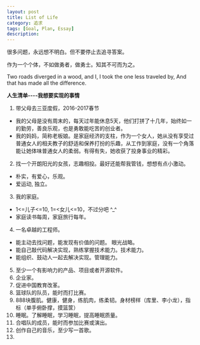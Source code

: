 ```yaml
---
layout: post
title: List of Life
category: 追求
tags: [Goal, Plan, Essay]
description:
---
```


很多问题，永远想不明白。但不要停止去追寻答案。

作为一个个体，不如做勇者，做勇士。知其不可而为之。

Two roads diverged in a wood, and I, I took the one less traveled by, And that has made all the difference.

**人生清单----我想要实现的事情**

1. 带父母去三亚度假，2016-2017春节
  * 我的父母是没有周末的，每天过年能休息5天，他们打拼了十几年，始终如一的勤劳，善良乐观，也是勇敢能吃苦的创业者。
  * 我的妈妈，简称老板娘。是家庭经济的支柱，作为一个女人，她从没有享受过普通女人的相夫教子的舒适和保养打扮的乐趣，从工作到家庭，没有一个角落能让她体味普通女人的柔弱。有得有失，她收获了投身事业的精彩。

2. 找一个开朗阳光的女孩，志趣相投。最好还能帮我管钱，想想有点小激动。
  * 朴实，有爱心，乐观。
  * 爱运动, 独立。
3. 我的家庭。
  * 1<=儿子<=10, 1=<女儿<=10，不过分吧 ^_^
  * 家庭读书每周，家庭旅行每年。
4. 一名卓越的工程师。
  * 能主动去找问题，能发现有价值的问题。 眼光战略。
  * 能自己敲代码解决实现，熟练掌握技术能力。技术能力。
  * 能组织、鼓动人一起去解决实现。管理能力。
5. 至少一个有影响力的产品、项目或者开源软件。
6. 企业家。
7. 促进中国教育改革。
8. 篮球队的队员，能时而打比赛。
9. 888块腹肌。健康，健身，练肌肉，练柔韧。身材榜样（库里、李小龙），指标（单手俯卧撑，摸篮筐）
10. 睡眠。了解睡眠，学习睡眠，提高睡眠质量。
11. 合唱队的成员，能时而参加比赛或演出。
12. 创作自己的音乐，至少写一首歌。
13. 
